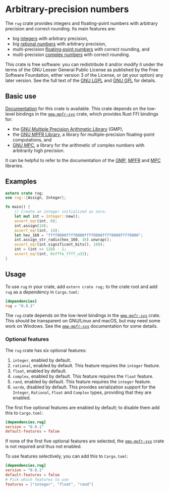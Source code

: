 # Arbitrary-precision numbers

The `rug` crate provides integers and floating-point numbers with
arbitrary precision and correct rounding. Its main features are:

* big [integers][rug int] with arbitrary precision,
* big [rational numbers][rug rat] with arbitrary precision,
* multi-precision [floating-point numbers][rug flo] with correct
  rounding, and
* multi-precision [complex numbers][rug com] with correct rounding.

This crate is free software: you can redistribute it and/or modify it
under the terms of the GNU Lesser General Public License as published
by the Free Software Foundation, either version 3 of the License, or
(at your option) any later version. See the full text of the
[GNU LGPL][lgpl] and [GNU GPL][gpl] for details.

## Basic use

[Documentation][rug] for this crate is available. This crate depends
on the low-level bindings in the [`gmp-mpfr-sys`][sys] crate, which
provides Rust FFI bindings for:

* the [GNU Multiple Precision Arithmetic Library][gmp] (GMP),
* the [GNU MPFR Library][mpfr], a library for multiple-precision
  floating-point computations, and
* [GNU MPC][mpc], a library for the arithmetic of complex numbers with
  arbitrarily high precision.

It can be helpful to refer to the documentation of the [GMP][gmp doc],
[MPFR][mpfr doc] and [MPC][mpc doc] libraries.

## Examples

```rust
extern crate rug;
use rug::{Assign, Integer};

fn main() {
    // Create an integer initialized as zero.
    let mut int = Integer::new();
    assert_eq!(int, 0);
    int.assign(14);
    assert_eq!(int, 14);
    let hex_160 = "ffff0000ffff0000ffff0000ffff0000ffff0000";
    int.assign_str_radix(hex_160, 16).unwrap();
    assert_eq!(int.significant_bits(), 160);
    int = (int >> 128) - 1;
    assert_eq!(int, 0xfffe_ffff_u32);
}
```

## Usage

To use `rug` in your crate, add `extern crate rug;` to the crate root
and add `rug` as a dependency in `Cargo.toml`:

```toml
[dependencies]
rug = "0.9.1"
```

The `rug` crate depends on the low-level bindings in the
[`gmp-mpfr-sys`][sys] crate. This should be transparent on GNU/Linux
and macOS, but may need some work on Windows. See the
[`gmp-mpfr-sys`][sys] documentation for some details.

### Optional features

The `rug` crate has six optional features:

1. `integer`, enabled by default.
2. `rational`, enabled by default. This feature requires the `integer`
   feature.
3. `float`, enabled by default.
4. `complex`, enabled by default. This feature requires the `float`
   feature.
5. `rand`, enabled by default. This feature requires the `integer`
   feature.
6. `serde`, disabled by default. This provides serialization support
   for the `Integer`, `Rational`, `Float` and `Complex` types,
   providing that they are enabled.

The first five optional features are enabled by default; to disable
them add this to `Cargo.toml`:

```toml
[dependencies.rug]
version = "0.9.1"
default-features = false
```

If none of the first five optional features are selected, the
[`gmp-mpfr-sys`][sys] crate is not required and thus not enabled.

To use features selectively, you can add this to `Cargo.toml`:

```toml
[dependencies.rug]
version = "0.9.1"
default-features = false
# Pick which features to use
features = ["integer", "float", "rand"]
```

[gmp doc]:  https://tspiteri.gitlab.io/gmp-mpfr-sys/gmp/index.html
[gmp]:      https://gmplib.org/
[gpl]:      https://www.gnu.org/licenses/gpl-3.0.html
[lgpl]:     https://www.gnu.org/licenses/lgpl-3.0.en.html
[mpc doc]:  https://tspiteri.gitlab.io/gmp-mpfr-sys/mpc/index.html
[mpc]:      http://www.multiprecision.org/
[mpfr doc]: https://tspiteri.gitlab.io/gmp-mpfr-sys/mpfr/index.html
[mpfr]:     http://www.mpfr.org/
[rug com]:  https://docs.rs/rug/0.9.1/rug/struct.Complex.html
[rug flo]:  https://docs.rs/rug/0.9.1/rug/struct.Float.html
[rug int]:  https://docs.rs/rug/0.9.1/rug/struct.Integer.html
[rug ops]:  https://docs.rs/rug/0.9.1/rug/ops/index.html
[rug rat]:  https://docs.rs/rug/0.9.1/rug/struct.Rational.html
[rug]:      https://docs.rs/rug/0.9.1/
[sys]:      https://docs.rs/gmp-mpfr-sys/^1.1.0/
